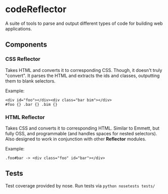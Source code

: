 # codeReflector
A suite of tools to parse and output different types of code for building web applications.

## Components

### CSS Reflector

Takes HTML and converts it to corresponding CSS. Though, it doesn't truly "convert". It parses the HTML and extracts the ids and classes, outputting them to blank selectors.

Example:

```
<div id="foo"></div><div class="bar bim"></div>
#foo {} .bar {} .bim {}
```

### HTML Reflector

Takes CSS and converts it to corresponding HTML. Similar to Emmett, but fully OSS, and programmable (and handles spaces for nested selectors). Also designed to work in conjunction with other **Reflector** modules.

Example:

```
.foo#bar -> <div class="foo" id="bar"></div>
```

## Tests

Test coverage provided by nose. Run tests via ```python nosetests tests/```
